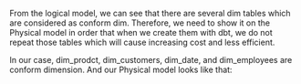 From the logical model, we can see that there are several dim tables which are considered as conform dim. Therefore, we need to show it on the Physical model in order that when we create them with dbt, we do not repeat those tables which will cause increasing cost and less efficient. 

In our case, dim_prodct, dim_customers, dim_date, and dim_employees are conform dimension. And our Physical model looks like that:
